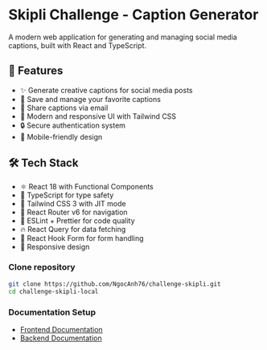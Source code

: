 # Skipli Challenge - Caption Generator

A modern web application for generating and managing social media captions, built with React and TypeScript.

## 🚀 Features

- ✨ Generate creative captions for social media posts
- 💾 Save and manage your favorite captions
- 📧 Share captions via email
- 🎨 Modern and responsive UI with Tailwind CSS
- 🔒 Secure authentication system
- 📱 Mobile-friendly design

## 🛠️ Tech Stack

- ⚛️ React 18 with Functional Components
- 📘 TypeScript for type safety
- 🎨 Tailwind CSS 3 with JIT mode
- 🚦 React Router v6 for navigation
- 🧹 ESLint + Prettier for code quality
- 🔥 React Query for data fetching
- 🎯 React Hook Form for form handling
- 📱 Responsive design

### Clone repository

```bash
git clone https://github.com/NgocAnh76/challenge-skipli.git
cd challenge-skipli-local
```

### Documentation Setup

- [Frontend Documentation](./frontend)
- [Backend Documentation](./backend)
